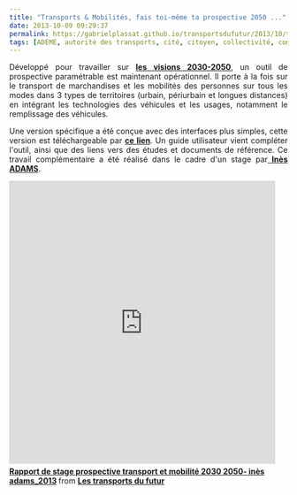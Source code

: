 ```yaml
---
title: "Transports & Mobilités, fais toi-même ta prospective 2050 ..."
date: 2013-10-09 09:29:37
permalink: https://gabrielplassat.github.io/transportsdufutur/2013/10/transports-mobilites-fais-toi-meme-ta-prospective-2050.html
tags: [ADEME, autorité des transports, cité, citoyen, collectivité, commuter, covoiturage, Efficacité énergétique, gouvernance, innovation, management de la mobilité, périurbain]
---
```


<p style="text-align: justify;">Développé pour travailler sur <strong><a href="https://gabrielplassat.github.io/transportsdufutur/2012/11/contribution-de-lademe-aux-visions-energetiques-2030-2050.html" target="_blank">les visions 2030-2050</a></strong>, un outil de prospective paramétrable est maintenant opérationnel. Il porte à la fois sur le transport de marchandises et les mobilités des personnes sur tous les modes dans 3 types de territoires (urbain, périurbain et longues distances) en intégrant les technologies des véhicules et les usages, notamment le remplissage des véhicules.</p> <p style="text-align: justify;">Une version spécifique a été conçue avec des interfaces plus simples, cette version est téléchargeable par <strong><a href="https://gabrielplassat.github.io/transportsdufutur/wp-content/uploads/sites/6/files/OUTILS_vba_Prospective_mobilite_2030-2050.zip" target="_blank">ce lien</a></strong>. Un guide utilisateur vient compléter l'outil, ainsi que des liens vers des études et documents de référence. Ce travail complémentaire a été réalisé dans le cadre d'un stage par<strong><a href="http://www.linkedin.com/pub/in%C3%A8s-adams/7b/29a/4aa" target="_blank"> Inès ADAMS</a></strong>. </p>   <!--more-->  <iframe frameborder="0" height="511" marginheight="0" marginwidth="0" scrolling="no" src="http://www.slideshare.net/slideshow/embed_code/27005413" style="border: 1px solid #CCC; border-width: 1px 1px 0; margin-bottom: 5px;" width="479"> </iframe> <div style="margin-bottom: 5px;"> <strong> <a href="https://fr.slideshare.net/transportsdufutur/rapport-de-stage-prospective-transport-et-mobilit-2030-2050-ins-adams2013" target="_blank" title="Rapport de stage prospective transport et mobilité 2030 2050- inès adams_2013">Rapport de stage prospective transport et mobilité 2030 2050- inès adams_2013</a> </strong> from <strong><a href="http://www.slideshare.net/transportsdufutur" target="_blank">Les transports du futur</a></strong> </div>
